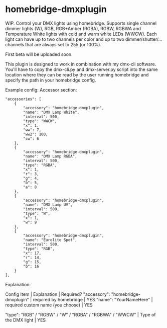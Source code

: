 # homebridge-dmxplugin

WIP. Control your DMX lights using homebridge. Supports single channel dimmer lights (W), RGB, RGB+Amber (RGBA), RGBW, RGBWA and Temperature White lights with cold and warm white LEDs (WWCW). Each light can have up to two channels per color and up to two dimmer/shutter/... channels that are always set to 255 (or 100%).

First beta will be uploaded soon.



This plugin is designed to work in combination with my dmx-cli software. You'll have to copy the dmx-cli.py and dmx-server.py script into the same location where they can be read by the user running homebridge and specify the path in your homebridge config.


Example config:
Accessor section:

    "accessories": [
        {
            "accessory": "homebridge-dmxplugin",
            "name": "DMX Lamp White",
            "interval": 500,
            "type": "WWCW",
            "x": 1,
            "ww": 7,
            "ww2": 100,
            "cw": 6
        },
        {
            "accessory": "homebridge-dmxplugin",
            "name": "DMX Lamp RGBA",
            "interval": 500,
            "type": "RGBA",
            "x": 1,
            "r": 3,
            "g": 4,
            "b": 5,
            "a": 8
        },
        {
            "accessory": "homebridge-dmxplugin",
            "name": "DMX Lamp UV",
            "interval": 500,
            "type": "W",
            "x": 1,
            "w": 9
        },
        {
            "accessory": "homebridge-dmxplugin",
            "name": "Eurolite Spot",
            "interval": 500,
            "type": "RGB",
            "x": 17,
            "r": 14,
            "g": 15,
            "b": 16
        }
    ],
    
    
Explanation: 

Config Item | Explanation | Required?
"accessory": "homebridge-dmxplugin" | required by homebridge | YES
"name": "YourNameHere" | required custom name (you choose) | YES


"type": "RGB" / "RGBW" / "W" / "RGBA" / "RGBWA" / "WWCW" | Type of the DMX light | YES
